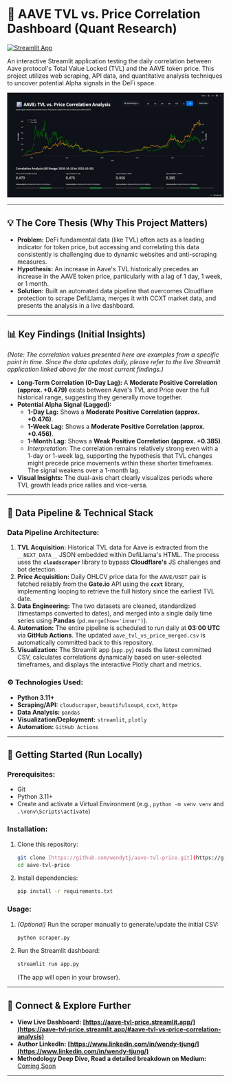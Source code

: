 # 🚀 AAVE TVL vs. Price Correlation Dashboard (Quant Research)

[![Streamlit App](https://static.streamlit.io/badges/streamlit_badge_black_white.svg)](https://aave-tvl-price.streamlit.app/#aave-tvl-vs-price-correlation-analysis)

An interactive Streamlit application testing the daily correlation between Aave protocol's Total Value Locked (TVL) and the AAVE token price. This project utilizes web scraping, API data, and quantitative analysis techniques to uncover potential Alpha signals in the DeFi space.

![Dashboard Screenshot](preview.jpg) 

---

## 💡 The Core Thesis (Why This Project Matters)

* **Problem:** DeFi fundamental data (like TVL) often acts as a leading indicator for token price, but accessing and correlating this data consistently is challenging due to dynamic websites and anti-scraping measures.
* **Hypothesis:** An increase in Aave's TVL historically precedes an increase in the AAVE token price, particularly with a lag of 1 day, 1 week, or 1 month.
* **Solution:** Built an automated data pipeline that overcomes Cloudflare protection to scrape DefiLlama, merges it with CCXT market data, and presents the analysis in a live dashboard.

---

## 📊 Key Findings (Initial Insights)

*(Note: The correlation values presented here are examples from a specific point in time. Since the data updates daily, please refer to the live Streamlit application linked above for the most current findings.)*

* **Long-Term Correlation (0-Day Lag):** A **Moderate Positive Correlation (approx. +0.479)** exists between Aave's TVL and Price over the full historical range, suggesting they generally move together.
* **Potential Alpha Signal (Lagged):**
    * **1-Day Lag:** Shows a **Moderate Positive Correlation (approx. +0.476)**.
    * **1-Week Lag:** Shows a **Moderate Positive Correlation (approx. +0.456)**.
    * **1-Month Lag:** Shows a **Weak Positive Correlation (approx. +0.385)**.
    * *Interpretation:* The correlation remains relatively strong even with a 1-day or 1-week lag, supporting the hypothesis that TVL changes might precede price movements within these shorter timeframes. The signal weakens over a 1-month lag.
* **Visual Insights:** The dual-axis chart clearly visualizes periods where TVL growth leads price rallies and vice-versa.

---

## 🔧 Data Pipeline & Technical Stack

### Data Pipeline Architecture:

1.  **TVL Acquisition:** Historical TVL data for Aave is extracted from the `__NEXT_DATA__` JSON embedded within DefiLlama's HTML. The process uses the **`cloudscraper`** library to bypass **Cloudflare's** JS challenges and bot detection.
2.  **Price Acquisition:** Daily OHLCV price data for the `AAVE/USDT` pair is fetched reliably from the **Gate.io** API using the **`ccxt`** library, implementing looping to retrieve the full history since the earliest TVL date.
3.  **Data Engineering:** The two datasets are cleaned, standardized (timestamps converted to dates), and merged into a single daily time series using **Pandas** (`pd.merge(how='inner')`).
4.  **Automation:** The entire pipeline is scheduled to run daily at **03:00 UTC** via **GitHub Actions**. The updated `aave_tvl_vs_price_merged.csv` is automatically committed back to this repository.
5.  **Visualization:** The Streamlit app (`app.py`) reads the latest committed CSV, calculates correlations dynamically based on user-selected timeframes, and displays the interactive Plotly chart and metrics.

### ⚙️ Technologies Used:

* **Python 3.11+**
* **Scraping/API:** `cloudscraper`, `beautifulsoup4`, `ccxt`, `httpx`
* **Data Analysis:** `pandas`
* **Visualization/Deployment:** `streamlit`, `plotly`
* **Automation:** `GitHub Actions`

---

## 🚀 Getting Started (Run Locally)

### Prerequisites:

* Git
* Python 3.11+
* Create and activate a Virtual Environment (e.g., `python -m venv venv` and `.\venv\Scripts\activate`)

### Installation:

1.  Clone this repository:
   
    ```bash
    git clone [https://github.com/wendytj/aave-tvl-price.git](https://github.com/wendytj/aave-tvl-price.git)
    cd aave-tvl-price
    ```
    
2.  Install dependencies:
   
    ```bash
    pip install -r requirements.txt
    ```

### Usage:

1.  *(Optional)* Run the scraper manually to generate/update the initial CSV:

    ```bash
    python scraper.py 
    ```
    
2.  Run the Streamlit dashboard:
   
    ```bash
    streamlit run app.py
    ```
    
    (The app will open in your browser).

---

## 🤝 Connect & Explore Further

* **View Live Dashboard:** **[https://aave-tvl-price.streamlit.app/](https://aave-tvl-price.streamlit.app/#aave-tvl-vs-price-correlation-analysis)**
* **Author LinkedIn:** **[https://www.linkedin.com/in/wendy-tjung/](https://www.linkedin.com/in/wendy-tjung/)**
* **Methodology Deep Dive,  Read a detailed breakdown on Medium:** [Coming Soon]()

---
